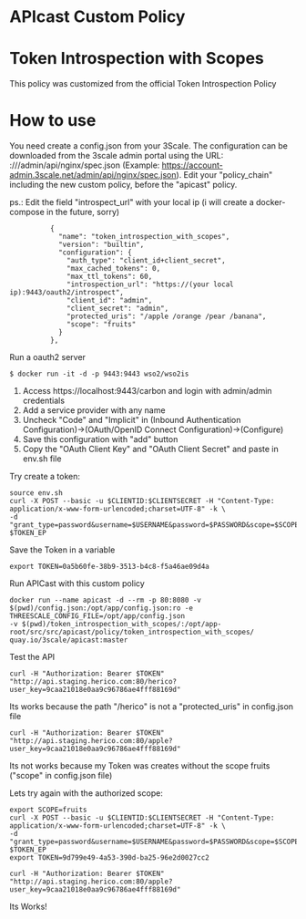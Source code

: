 # APIcast Custom Policy
# Token Introspection with Scopes

This policy was customized from the official Token Introspection Policy


# How to use
You need create a config.json from your 3Scale. The configuration can be downloaded from the 3scale admin portal using the URL: <schema>://<admin-portal-domain>/admin/api/nginx/spec.json (Example: https://account-admin.3scale.net/admin/api/nginx/spec.json).
Edit your "policy_chain" including the new custom policy, before the "apicast" policy.
          
ps.: Edit the field "introspect_url" with your local ip (i will create a docker-compose in the future, sorry)

```
          {
            "name": "token_introspection_with_scopes",
            "version": "builtin",
            "configuration": {
              "auth_type": "client_id+client_secret",
              "max_cached_tokens": 0,
              "max_ttl_tokens": 60,
              "introspection_url": "https://(your local ip):9443/oauth2/introspect",
              "client_id": "admin",
              "client_secret": "admin",
              "protected_uris": "/apple /orange /pear /banana",
              "scope": "fruits"
            }
          },
```


Run a oauth2 server
```
$ docker run -it -d -p 9443:9443 wso2/wso2is
```

1. Access https://localhost:9443/carbon and login with admin/admin credentials
2. Add a service provider with any name
3. Uncheck "Code" and "Implicit" in (Inbound Authentication Configuration)->(OAuth/OpenID Connect Configuration)->(Configure)
4. Save this configuration with "add" button
5. Copy the "OAuth Client Key" and "OAuth Client Secret" and paste in env.sh file

Try create a token:
```
source env.sh
curl -X POST --basic -u $CLIENTID:$CLIENTSECRET -H "Content-Type: application/x-www-form-urlencoded;charset=UTF-8" -k \
-d "grant_type=password&username=$USERNAME&password=$PASSWORD&scope=$SCOPE" $TOKEN_EP
```

Save the Token in a variable
```
export TOKEN=0a5b60fe-38b9-3513-b4c8-f5a46ae09d4a
```

Run APICast with this custom policy
```
docker run --name apicast -d --rm -p 80:8080 -v $(pwd)/config.json:/opt/app/config.json:ro -e THREESCALE_CONFIG_FILE=/opt/app/config.json 
-v $(pwd)/token_introspection_with_scopes/:/opt/app-root/src/src/apicast/policy/token_introspection_with_scopes/ quay.io/3scale/apicast:master
```

Test the API
```
curl -H "Authorization: Bearer $TOKEN" "http://api.staging.herico.com:80/herico?user_key=9caa21018e0aa9c96786ae4fff88169d"
```
Its works because the path "/herico" is not a "protected_uris" in config.json file
```
curl -H "Authorization: Bearer $TOKEN" "http://api.staging.herico.com:80/apple?user_key=9caa21018e0aa9c96786ae4fff88169d"
```
Its not works because my Token was creates without the scope fruits ("scope" in config.json file)


Lets try again with the authorized scope:
```
export SCOPE=fruits
curl -X POST --basic -u $CLIENTID:$CLIENTSECRET -H "Content-Type: application/x-www-form-urlencoded;charset=UTF-8" -k \
-d "grant_type=password&username=$USERNAME&password=$PASSWORD&scope=$SCOPE" $TOKEN_EP
export TOKEN=9d799e49-4a53-390d-ba25-96e2d0027cc2

curl -H "Authorization: Bearer $TOKEN" "http://api.staging.herico.com:80/apple?user_key=9caa21018e0aa9c96786ae4fff88169d"
```
Its Works!

